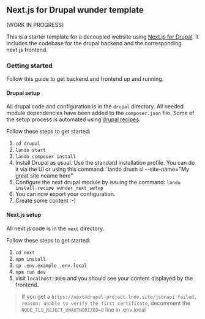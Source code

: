 ## Next.js for Drupal wunder template

(WORK IN PROGRESS)

This is a starter template for a decoupled website using [Next.js for Drupal](https://next-drupal.org/). It includes 
the codebase for the drupal backend and the corresponding next.js frontend.

### Getting started

Follow this guide to get backend and frontend up and running.

#### Drupal setup

All drupal code and configuration is in the `drupal` directory.
All needed module dependencies have been added to the `composer.json` file.
Some of the setup process is automated using [drupal recipes](https://www.drupal.org/project/distributions_recipes).

Follow these steps to get started:

1. `cd drupal`
2. `lando start`
3. `lando composer install`
4. Install Drupal as usual. Use the standard installation profile. You can do it via the UI or using this command: `lando drush si --site-name="My great site neame here"
5. Configure the next drupal module by issuing the command:  `lando install-recipe wunder_next_setup`
6. You can now export your configuration.
7. Create some content :-)

#### Next.js setup

All next.js code  is in the `next` directory.

Follow these steps to get started:

1. `cd next`
2. `npm install`
3. `cp .env.example .env.local`
4. `npm run dev`
5. visit `localhost:3000` and you should see your content displayed by the frontend.
> If you get a `https://next4drupal-project.lndo.site/jsonapi failed, reason: unable to verify the first certificate`,
  decomment the `NODE_TLS_REJECT_UNAUTHORIZED=0` line in .env.local